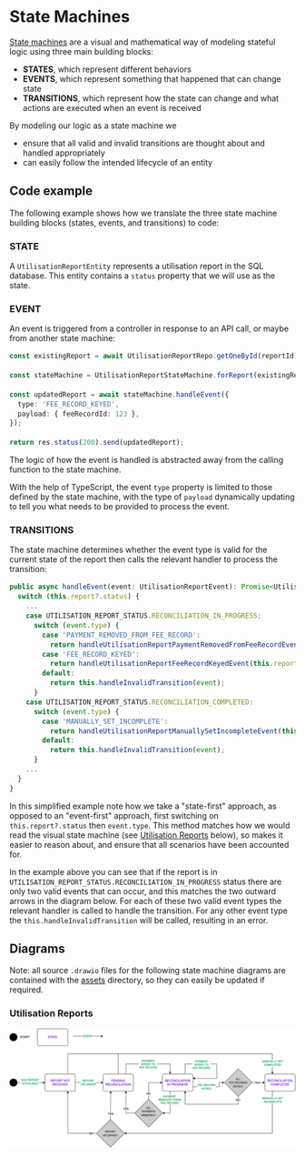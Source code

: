 # State Machines

[State machines](https://en.wikipedia.org/wiki/Finite-state_machine) are a visual and mathematical way of modeling stateful logic using three main building blocks:

- **STATES**, which represent different behaviors
- **EVENTS**, which represent something that happened that can change state
- **TRANSITIONS**, which represent how the state can change and what actions are executed when an event is received

By modeling our logic as a state machine we

- ensure that all valid and invalid transitions are thought about and handled appropriately
- can easily follow the intended lifecycle of an entity

## Code example

The following example shows how we translate the three state machine building blocks (states, events, and transitions) to code:

### STATE

A `UtilisationReportEntity` represents a utilisation report in the SQL database. This entity contains a `status` property that we will use as the state.

### EVENT

An event is triggered from a controller in response to an API call, or maybe from another state machine:

```typescript
const existingReport = await UtilisationReportRepo.getOneById(reportId);

const stateMachine = UtilisationReportStateMachine.forReport(existingReport);

const updatedReport = await stateMachine.handleEvent({
  type: 'FEE_RECORD_KEYED',
  payload: { feeRecordId: 123 },
});

return res.status(200).send(updatedReport);
```

The logic of how the event is handled is abstracted away from the calling function to the state machine.

With the help of TypeScript, the event `type` property is limited to those defined by the state machine, with the type of `payload` dynamically updating to tell you what needs to be provided to process the event.

### TRANSITIONS

The state machine determines whether the event type is valid for the current state of the report then calls the relevant handler to process the transition:

```typescript
public async handleEvent(event: UtilisationReportEvent): Promise<UtilisationReportEntity> {
  switch (this.report?.status) {
    ...
    case UTILISATION_REPORT_STATUS.RECONCILIATION_IN_PROGRESS:
      switch (event.type) {
        case 'PAYMENT_REMOVED_FROM_FEE_RECORD':
          return handleUtilisationReportPaymentRemovedFromFeeRecordEvent(this.report, event.payload);
        case 'FEE_RECORD_KEYED':
          return handleUtilisationReportFeeRecordKeyedEvent(this.report, event.payload);
        default:
          return this.handleInvalidTransition(event);
      }
    case UTILISATION_REPORT_STATUS.RECONCILIATION_COMPLETED:
      switch (event.type) {
        case 'MANUALLY_SET_INCOMPLETE':
          return handleUtilisationReportManuallySetIncompleteEvent(this.report);
        default:
          return this.handleInvalidTransition(event);
      }
    ...
  }
}
```

In this simplified example note how we take a "state-first" approach, as opposed to an "event-first" approach, first switching on `this.report?.status` then `event.type`. This method matches how we would read the visual state machine (see [Utilisation Reports](#utilisation-reports) below), so makes it easier to reason about, and ensure that all scenarios have been accounted for.

In the example above you can see that if the report is in `UTILISATION_REPORT_STATUS.RECONCILIATION_IN_PROGRESS` status there are only two valid events that can occur, and this matches the two outward arrows in the diagram below. For each of these two valid event types the relevant handler is called to handle the transition. For any other event type the `this.handleInvalidTransition` will be called, resulting in an error.

## Diagrams

Note: all source `.drawio` files for the following state machine diagrams are contained with the [assets](./assets) directory, so they can easily be updated if required.

### Utilisation Reports

![utilisation report state machine](./assets/utilisation-report-state-machine.png)

